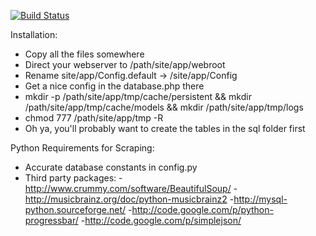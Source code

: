 [![Build Status](https://travis-ci.org/ss23/Lyrics-Database.png?branch=dev)](https://travis-ci.org/ss23/Lyrics-Database)

Installation:
- Copy all the files somewhere
- Direct your webserver to /path/site/app/webroot
- Rename site/app/Config.default -> /site/app/Config
- Get a nice config in the database.php there
- mkdir -p /path/site/app/tmp/cache/persistent && mkdir /path/site/app/tmp/cache/models && mkdir /path/site/app/tmp/logs
- chmod 777 /path/site/app/tmp -R
- Oh ya, you'll probably want to create the tables in the sql folder first

Python Requirements for Scraping:
- Accurate database constants in config.py
- Third party packages:
    -http://www.crummy.com/software/BeautifulSoup/
    -http://musicbrainz.org/doc/python-musicbrainz2
    -http://mysql-python.sourceforge.net/
    -http://code.google.com/p/python-progressbar/
    -http://code.google.com/p/simplejson/
